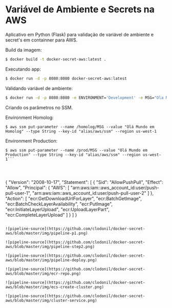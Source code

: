 # Variável de Ambiente e Secrets na AWS

Aplicativo em Python (Flask) para validação de variável de ambiente e secret's em containner para AWS.

Build da imagem:

```bash
$ docker build -t docker-secret-aws:latest .
```

Executando app:

```bash
$ docker run -d -p 8080:8080 docker-secret-aws:latest
```

Validando variável de ambiente:

```bash
$ docker run -d -p 8080:8080 -e ENVIRONMENT='Development' -e MSG="Ola Mundo!!!" docker-secret-aws:latest
```

Criando os parâmetros no SSM.

Environment Homolog:

```
$ aws ssm put-parameter --name /homolog/MSG --value "Olá Mundo em Homolog" --type String --key-id "alias/aws/ssm" --region us-west-1
```
Environment Production:
```
$ aws ssm put-parameter --name /prod/MSG --value "Olá Mundo em Production" --type String --key-id "alias/aws/ssm" --region us-west-1```




```
{
  "Version": "2008-10-17",
  "Statement": [
    {
      "Sid": "AllowPushPull",
      "Effect": "Allow",
      "Principal": {
        "AWS": [
          "arn:aws:iam::aws_account_id:user/push-pull-user-1",
          "arn:aws:iam::aws_account_id:user/push-pull-user-2"
        ]
      },
      "Action": [
        "ecr:GetDownloadUrlForLayer",
        "ecr:BatchGetImage",
        "ecr:BatchCheckLayerAvailability",
        "ecr:PutImage",
        "ecr:InitiateLayerUpload",
        "ecr:UploadLayerPart",
        "ecr:CompleteLayerUpload"
      ]
    }
  ]
}
```

![pipeline-source](https://github.com/clodonil/docker-secret-aws/blob/master/img/pipeline-p1.png)

![pipeline-source](https://github.com/clodonil/docker-secret-aws/blob/master/img/pipeline-step2.png)

![pipeline-source](https://github.com/clodonil/docker-secret-aws/blob/master/img/pipeline-deploy.png)

![pipeline-source](https://github.com/clodonil/docker-secret-aws/blob/master/img/ecr-repo.png)

![pipeline-source](https://github.com/clodonil/docker-secret-aws/blob/master/img/ecs-create-cluster.png)

![pipeline-source](https://github.com/clodonil/docker-secret-aws/blob/master/img/cluster-service.png)






